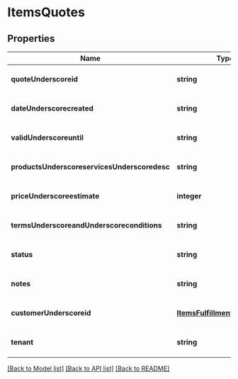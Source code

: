 # ItemsQuotes

## Properties
Name | Type | Description | Notes
------------ | ------------- | ------------- | -------------
**quoteUnderscoreid** | **string** |  | [optional] [default to null]
**dateUnderscorecreated** | **string** |  | [optional] [default to null]
**validUnderscoreuntil** | **string** |  | [optional] [default to null]
**productsUnderscoreservicesUnderscoredesc** | **string** |  | [optional] [default to null]
**priceUnderscoreestimate** | **integer** |  | [optional] [default to null]
**termsUnderscoreandUnderscoreconditions** | **string** |  | [optional] [default to null]
**status** | **string** |  | [optional] [default to null]
**notes** | **string** |  | [optional] [default to null]
**customerUnderscoreid** | [**ItemsFulfillmentCustomerId**](ItemsFulfillmentCustomerId.md) |  | [optional] [default to null]
**tenant** | **string** |  | [optional] [default to null]

[[Back to Model list]](../README.md#documentation-for-models) [[Back to API list]](../README.md#documentation-for-api-endpoints) [[Back to README]](../README.md)


